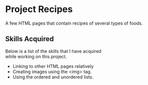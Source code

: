 # Project Recipes
A few HTML pages that contain recipes of several types of foods.

## Skills Acquired
Below is a list of the skills that I have acquired
<br>
while working on this project. 
<br>
- Linking to other HTML pages relatively
- Creating images using the &lt;img&gt; tag.
- Using the ordered and unordered lists.
